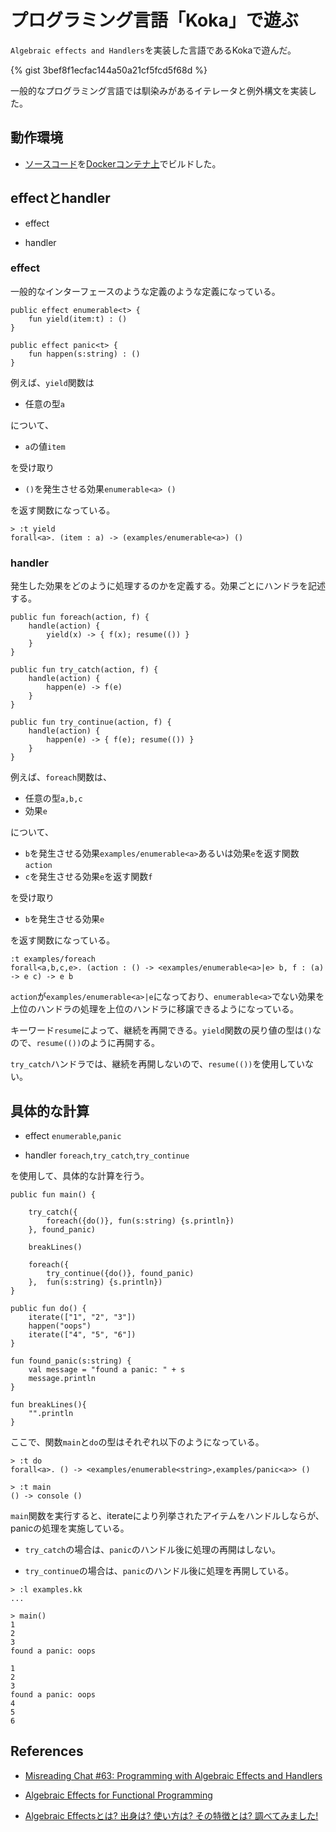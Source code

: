 # プログラミング言語「Koka」で遊ぶ

`Algebraic effects and Handlers`を実装した言語であるKokaで遊んだ。

{% gist 3bef8f1ecfac144a50a21cf5fcd5f68d %}

一般的なプログラミング言語では馴染みがあるイテレータと例外構文を実装した。

## 動作環境

- [ソースコード](https://github.com/koka-lang/koka/commit/ff10f073dec3f92d412996f7bb3d3dc72e9cead8)を[Dockerコンテナ上](https://github.com/masa-suzu/dev-env/blob/master/koka/dockerfile)でビルドした。

## effectとhandler

- effect

- handler

### effect

一般的なインターフェースのような定義のような定義になっている。
```
public effect enumerable<t> {
    fun yield(item:t) : ()
}

public effect panic<t> {
    fun happen(s:string) : ()
}
```

例えば、`yield`関数は


- 任意の型`a`

について、

 - `a`の値`item`

を受け取り

- `()`を発生させる効果`enumerable<a> ()`

を返す関数になっている。

```
> :t yield
forall<a>. (item : a) -> (examples/enumerable<a>) ()
```

### handler

発生した効果をどのように処理するのかを定義する。効果ごとにハンドラを記述する。
```
public fun foreach(action, f) {
    handle(action) {
        yield(x) -> { f(x); resume(()) }
    }
}

public fun try_catch(action, f) {
    handle(action) {
        happen(e) -> f(e)
    }
}

public fun try_continue(action, f) {
    handle(action) {
        happen(e) -> { f(e); resume(()) }
    }
}
```

例えば、`foreach`関数は、

- 任意の型`a,b,c`
- 効果`e`

について、

 - `b`を発生させる効果`examples/enumerable<a>`あるいは効果`e`を返す関数`action`
 - `c`を発生させる効果`e`を返す関数`f`

を受け取り

- `b`を発生させる効果`e`

を返す関数になっている。

```
:t examples/foreach
forall<a,b,c,e>. (action : () -> <examples/enumerable<a>|e> b, f : (a) -> e c) -> e b
```

`action`が`examples/enumerable<a>|e`になっており、`enumerable<a>`でない効果を上位のハンドラの処理を上位のハンドラに移譲できるようになっている。

キーワード`resume`によって、継続を再開できる。`yield`関数の戻り値の型は`()`なので、`resume(())`のように再開する。

`try_catch`ハンドラでは、継続を再開しないので、`resume(())`を使用していない。


## 具体的な計算

- effect `enumerable`,`panic`

- handler `foreach`,`try_catch`,`try_continue`

を使用して、具体的な計算を行う。

```
public fun main() {

    try_catch({
        foreach({do()}, fun(s:string) {s.println})
    }, found_panic)

    breakLines()

    foreach({
        try_continue({do()}, found_panic)
    },  fun(s:string) {s.println})
}

public fun do() {
    iterate(["1", "2", "3"])
    happen("oops")
    iterate(["4", "5", "6"])
}

fun found_panic(s:string) {
    val message = "found a panic: " + s
    message.println
}

fun breakLines(){
    "".println
}
```

ここで、関数`main`と`do`の型はそれぞれ以下のようになっている。
```
> :t do
forall<a>. () -> <examples/enumerable<string>,examples/panic<a>> ()

> :t main
() -> console ()
```

`main`関数を実行すると、iterateにより列挙されたアイテムをハンドルしならが、panicの処理を実施している。

- `try_catch`の場合は、`panic`のハンドル後に処理の再開はしない。

- `try_continue`の場合は、`panic`のハンドル後に処理を再開している。

```
> :l examples.kk
...

> main()
1
2
3
found a panic: oops

1
2
3
found a panic: oops
4
5
6

```

## References

- [Misreading Chat #63: Programming with Algebraic Effects and Handlers](https://misreading.chat/2019/06/23/episode-63-programming-with-algebraic-effects-and-handlers/)

- [Algebraic Effects for Functional Programming
](https://www.microsoft.com/en-us/research/wp-content/uploads/2016/08/algeff-tr-2016-v3.pdf)

- [Algebraic Effectsとは? 出身は? 使い方は? その特徴とは? 調べてみました!](https://qiita.com/Nymphium/items/e6ce580da8b87ded912b)